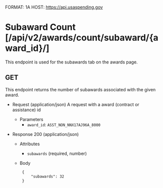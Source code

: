 FORMAT: 1A
HOST: https://api.usaspending.gov

# Subaward Count [/api/v2/awards/count/subaward/{award_id}/]

This endpoint is used for the subawards tab on the awards page.

## GET

This endpoint returns the number of subawards associated with the given award.

+ Request (application/json)
    A request with a award (contract or assistance) id
    + Parameters
        + `award_id`: `ASST_NON_NNX17AJ96A_8000`

+ Response 200 (application/json)
    + Attributes 
        + `subawards` (required, number)
     + Body
    
            {
                "subawards": 32
            }